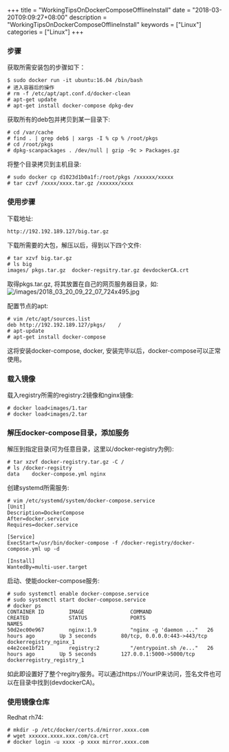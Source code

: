 +++
title = "WorkingTipsOnDockerComposeOfflineInstall"
date = "2018-03-20T09:09:27+08:00"
description = "WorkingTipsOnDockerComposeOfflineInstall"
keywords = ["Linux"]
categories = ["Linux"]
+++
### 步骤
获取所需安装包的步骤如下：    

```
$ sudo docker run -it ubuntu:16.04 /bin/bash
# 进入容器后的操作
# rm -f /etc/apt/apt.conf.d/docker-clean
# apt-get update
# apt-get install docker-compose dpkg-dev
```
获取所有的deb包并拷贝到某一目录下:    

```
# cd /var/cache
# find . | grep deb$ | xargs -I % cp % /root/pkgs
# cd /root/pkgs
# dpkg-scanpackages . /dev/null | gzip -9c > Packages.gz
```
将整个目录拷贝到主机目录:    

```
# sudo docker cp d1023d1b0a1f:/root/pkgs /xxxxxx/xxxxx
# tar czvf /xxxx/xxxx.tar.gz /xxxxxx/xxxx
```
### 使用步骤
下载地址: 

```
http://192.192.189.127/big.tar.gz
```

下载所需要的大包，解压以后，得到以下四个文件:    

```
# tar xzvf big.tar.gz
# ls big
images/ pkgs.tar.gz  docker-regsitry.tar.gz devdockerCA.crt
```

取得pkgs.tar.gz, 将其放置在自己的网页服务器目录，如:    
![/images/2018_03_20_09_22_07_724x495.jpg](/images/2018_03_20_09_22_07_724x495.jpg)

配置节点的apt:    

```
# vim /etc/apt/sources.list
deb http://192.192.189.127/pkgs/	/
# apt-update
# apt-get install docker-compose
```
这将安装docker-compose, docker, 安装完毕以后，docker-compose可以正常使用。    

### 载入镜像
载入registry所需的registry:2镜像和nginx镜像:    

```
# docker load<images/1.tar
# docker load<images/2.tar
```
### 解压docker-compose目录，添加服务
解压到指定目录(可为任意目录，这里以/docker-registry为例):    

```
# tar xzvf docker-registry.tar.gz -C /
# ls /docker-regsitry
data	docker-compose.yml nginx
```
创建systemd所需服务:    

```
# vim /etc/systemd/system/docker-compose.service
[Unit]
Description=DockerCompose
After=docker.service
Requires=docker.service

[Service]
ExecStart=/usr/bin/docker-compose -f /docker-registry/docker-compose.yml up -d

[Install]
WantedBy=multi-user.target
```

启动、使能docker-compose服务:    

```
# sudo systemctl enable docker-compose.service
# sudo systemctl start docker-compose.service
# docker ps
CONTAINER ID        IMAGE               COMMAND                  CREATED             STATUS              PORTS                          NAMES
50d2ec00e967        nginx:1.9           "nginx -g 'daemon ..."   26 hours ago        Up 3 seconds        80/tcp, 0.0.0.0:443->443/tcp   dockerregistry_nginx_1
e4e2cee1bf21        registry:2          "/entrypoint.sh /e..."   26 hours ago        Up 5 seconds        127.0.0.1:5000->5000/tcp       dockerregistry_registry_1
```
如此即设置好了整个regitry服务。可以通过https://YourIP来访问，签名文件也可以在目录中找到(devdockerCA)。

### 使用镜像仓库
Redhat rh74:    

```
# mkdir -p /etc/docker/certs.d/mirror.xxxx.com
# wget xxxxxx.xxxx.xxx.com/ca.crt
# docker login -u xxxx -p xxxx mirror.xxxx.com
```

